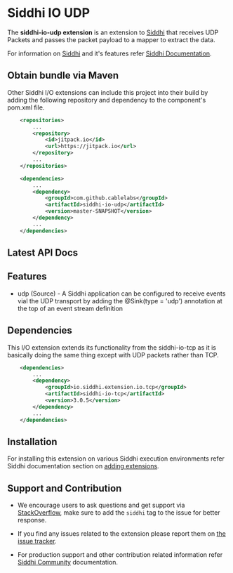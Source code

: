 ﻿Siddhi IO UDP
======================================

The **siddhi-io-udp extension** is an extension to <a target="_blank" href="https://siddhi.io">Siddhi</a> that receives
UDP Packets and passes the packet payload to a mapper to extract the data.

For information on <a target="_blank" href="https://siddhi.io/">Siddhi</a> and it's features refer <a target="_blank" href="https://siddhi.io/redirect/docs.html">Siddhi Documentation</a>. 

## Obtain bundle via Maven

Other Siddhi I/O extensions can include this project into their build by adding the following repository and dependency
to the component's pom.xml file.

```xml
    <repositories>
        ...
        <repository>
            <id>jitpack.io</id>
            <url>https://jitpack.io</url>
        </repository>
        ...
    </repositories>
```

```xml
    <dependencies>
        ...
        <dependency>
            <groupId>com.github.cablelabs</groupId>
            <artifactId>siddhi-io-udp</artifactId>
            <version>master-SNAPSHOT</version>
        </dependency>
        ...
    </dependencies>
```

## Latest API Docs

## Features

* udp (Source) - A Siddhi application can be configured to receive events vial the UDP transport by adding the
@Sink(type = 'udp') annotation at the top of an event stream definition
    
## Dependencies 

This I/O extension extends its functionality from the siddhi-io-tcp as it is basically doing the same thing except with
UDP packets rather than TCP.
```xml
    <dependencies>
        ...
        <dependency>
            <groupId>io.siddhi.extension.io.tcp</groupId>
            <artifactId>siddhi-io-tcp</artifactId>
            <version>3.0.5</version>
        </dependency>
        ...
    </dependencies>
```
   
## Installation
   
For installing this extension on various Siddhi execution environments refer Siddhi documentation section on <a target="_blank" href="https://siddhi.io/redirect/add-extensions.html">adding extensions</a>.
   
## Support and Contribution
   
* We encourage users to ask questions and get support via <a target="_blank" href="https://stackoverflow.com/questions/tagged/siddhi">StackOverflow</a>, make sure to add the `siddhi` tag to the issue for better response.

* If you find any issues related to the extension please report them on <a target="_blank" href="https://github.com/siddhi-io/siddhi-io-udp/issues">the issue tracker</a>.

* For production support and other contribution related information refer <a target="_blank" href="https://siddhi.io/community/">Siddhi Community</a> documentation.